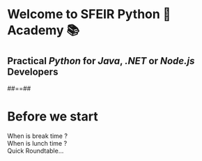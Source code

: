 <!-- .slide: class="first-slide" sfeir-level="1" sfeir-techno="Python" -->
# **Welcome to SFEIR Python 🐍 Academy 📚**
## Practical **_Python_ for _Java_, _.NET_ or _Node.js_ Developers**

##==##

<!-- .slide: class="transition-bg-green-5" -->
# Before we start

<p class="center">
When is break time ?<br>
When is lunch time ?<br>
Quick Roundtable... 
</p>
<br><br>
